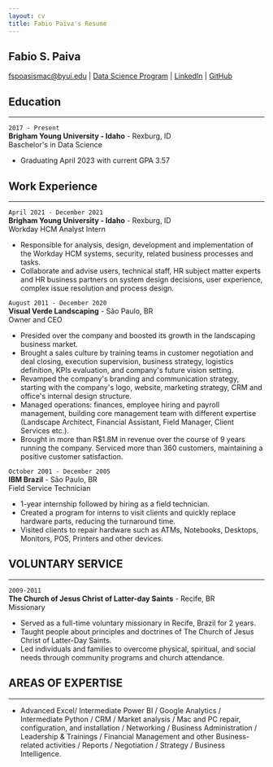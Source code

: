 ```yaml
---
layout: cv
title: Fabio Paiva's Resume
---
```


## Fabio S. Paiva


<div id="webaddress">
<a href="fspoasismac@byui.edu">fspoasismac@byui.edu</a>
| <a href="https://byuidatascience.github.io/development.html">Data Science Program</a>
| <a href="https://www.linkedin.com/in/fabio-s-paiva">LinkedIn</a>
| <a href="https://github.com/fspoasismac">GitHub</a>
</div>
</>
<!-- https://www.monique.tech/the-art-of-markdown -->

## Education
___
`2017 - Present`</br>
__Brigham Young University - Idaho__ - Rexburg, ID</br>
Baschelor's in Data Science

- Graduating April 2023 with current GPA 3.57

## Work Experience
___

`April 2021 - December 2021`</br>
__Brigham Young University - Idaho__ - Rexburg, ID</br>
Workday HCM Analyst Intern

- Responsible for analysis, design, development and implementation of the Workday HCM systems, security, related business processes and tasks.
- Collaborate and advise users, technical staff, HR subject matter experts and HR business partners on system design decisions, user experience, complex issue resolution and process design.

`August 2011 - December 2020`</br>
__Visual Verde Landscaping__ - São Paulo, BR</br>
Owner and CEO

- Presided over the company and boosted its growth in the landscaping business market.
- Brought a sales culture by training teams in customer negotiation and deal closing, execution supervision, business strategy, logistics definition, KPIs evaluation, and company's future vision setting.
- Revamped the company's branding and communication strategy, starting with the company's logo, website, marketing strategy, CRM and office's internal design structure.
- Managed operations: finances, employee hiring and payroll management, building core management team with
different expertise (Landscape Architect, Financial Assistant, Field Manager, Client Services etc.).
- Brought in more than R$1.8M in revenue over the course of 9 years running the company. Serviced more than 360 customers, maintaining a positive customer satisfaction.

`October 2001 - December 2005`</br>
__IBM Brazil__ - São Paulo, BR</br>
Field Service Technician

- 1-year internship followed by hiring as a field technician.
- Created a program for interns to visit clients and quickly replace hardware parts, reducing the turnaround time.
- Visited clients to repair hardware such as ATMs, Notebooks, Desktops, Monitors, POS, Printers and other devices.

## VOLUNTARY SERVICE
___

`2009-2011`</br>
__The Church of Jesus Christ of Latter-day Saints__ - Recife, BR</br>
Missionary
- Served as a full-time voluntary missionary in Recife, Brazil for 2 years.
- Taught people about principles and doctrines of The Church of Jesus Christ of Latter-Day Saints.
- Led individuals and families to overcome physical, spiritual, and social needs through community programs and church attendance.

## AREAS OF EXPERTISE
___
 - Advanced Excel/ Intermediate Power BI / Google Analytics / Intermediate Python / CRM / Market analysis / Mac and PC repair, configuration, and installation / Networking / Business Administration / Leadership & Trainings / Financial Management and other Business-related activities / Reports / Negotiation / Strategy / Business Intelligence.

<!-- ### Footer

Last updated: April 2022 -->


